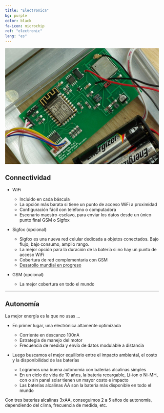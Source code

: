 ```yaml
---
title: "Electronica"
bg: purple
color: black
fa-icon: microchip
ref: "electronic"
lang: "es"
---
```


![IMGP9367.jpg](img/IMGP9367.jpg)

## Connectividad

- WiFi
  * Incluido en cada báscula
  * La opción más barata si tiene un punto de acceso WiFi a proximidad
  * Configuración fácil con teléfono o computadora
  * Escenario maestro-esclavo, para enviar los datos desde un único punto final GSM o Sigfox 

- Sigfox (opcional)
  * Sigfox es una nueva red celular dedicada a objetos conectados. Bajo flujo, bajo consumo, amplio rango.
  * La mejor opción para la duración de la batería si no hay un punto de acceso WiFi
  * Cobertura de red complementaria con GSM
  * [Desarollo mundial en progreso](https://www.sigfox.com/en/coverage)

- GSM (opcional)
  * La mejor cobertura en todo el mundo
   
-------------------------
  
## Autonomía

La mejor energía es la que no usas ...

- En primer lugar, una electrónica altamente optimizada
  * Corriente en descanzo 100nA
  * Estrategia de manejo del motor
  * Frecuencia de medida y envío de datos modulable a distancia 

- Luego buscamos el mejor equilibrio entre el impacto ambiental, el costo y la disponibilidad de las baterías
  * Logramos una buena autonomía con baterías alcalinas simples
  * En un ciclo de vida de 10 años, la batería recargable, Li-ion o Ni-MH, con o sin panel solar tienen un mayor costo e impacto
  * Las baterías alcalinas AA son la batería más disponible en todo el mundo 

Con tres baterías alcalinas 3xAA, conseguimos 2 a 5 años de autonomía, dependiendo del clima, frecuencia de medida, etc.



